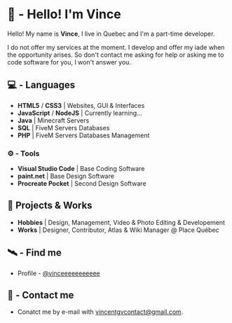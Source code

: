# 💎 - Hello! I'm Vince

Hello! My name is **Vince**, I live in Quebec and I'm a part-time developer.

I do not offer my services at the moment. I develop and offer my iade when the opportunity arises. So don't contact me asking for help or asking me to code software for you, I won't answer you.

## 💻 - Languages
- **HTML5** / **CSS3** | Websites, GUI & Interfaces
- **JavaScript** / **NodeJS** | Currently learning...
- **Java** | Minecraft Servers
- **SQL** | FiveM Servers Databases
- **PHP** | FiveM Servers Databases Management

### ⚙️ - Tools
- **Visual Studio Code** | Base Coding Software
- **paint.net** | Base Design Software
- **Procreate Pocket** | Second Design Software

## 💼 Projects & Works
- **Hobbies** | Design, Management, Video & Photo Editing & Developement
- **Works** | Designer, Contributor, Atlas & Wiki Manager @ Place Québec

## 🛰️ - Find me

 - Profile - [@vinceeeeeeeeeee](https://github.com/vinceeeeeeeeeee)

## 📡 - Contact me
 - Conatct me by e-mail with [vincentgvcontact@gmail.com](vincentgvcontact@gmail.com).
